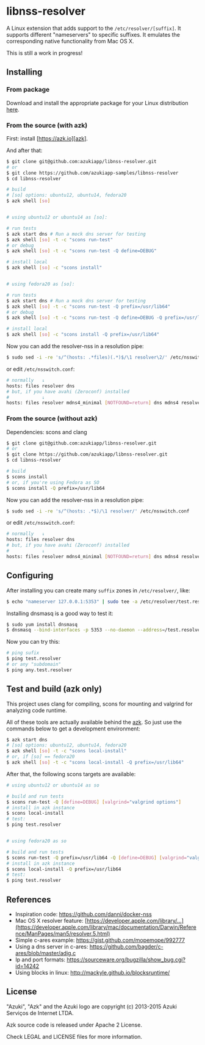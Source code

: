 # libnss-resolver

A Linux extension that adds support to the `/etc/resolver/[suffix]`. It supports different "nameservers"
to specific suffixes. It emulates the corresponding native functionality from Mac OS X.

This is still a work in progress!

## Installing

### From package

Download and install the appropriate package for your Linux distribution [here](https://github.com/azukiapp/libnss-resolver/releases).

### From the source (with azk)

First: install [https://azk.io][azk].

And after that:

```bash
$ git clone git@github.com:azukiapp/libnss-resolver.git
# or
$ git clone https://github.com/azukiapp-samples/libnss-resolver
$ cd libnss-resolver

# build
# [so] options: ubuntu12, ubuntu14, fedora20
$ azk shell [so]


# using ubuntu12 or ubuntu14 as [so]:

# run tests
$ azk start dns # Run a mock dns server for testing
$ azk shell [so] -t -c "scons run-test"
# or debug
$ azk shell [so] -t -c "scons run-test -Q define=DEBUG"

# install local
$ azk shell [so] -c "scons install"


# using fedora20 as [so]:

# run tests
$ azk start dns # Run a mock dns server for testing
$ azk shell [so] -t -c "scons run-test -Q prefix=/usr/lib64"
# or debug
$ azk shell [so] -t -c "scons run-test -Q define=DEBUG -Q prefix=/usr/lib64"

# install local
$ azk shell [so] -c "scons install -Q prefix=/usr/lib64"
```

Now you can add the resolver-nss in a resolution pipe:

```bash
$ sudo sed -i -re 's/^(hosts: .*files)(.*)$/\1 resolver\2/' /etc/nsswitch.conf
```

or edit `/etc/nsswitch.conf`:

```bash
# normally   ↓
hosts: files resolver dns
# but, if you have avahi (Zeroconf) installed
#            ↓
hosts: files resolver mdns4_minimal [NOTFOUND=return] dns mdns4 resolver
```

### From the source (without azk)

Dependencies: scons and clang

```bash
$ git clone git@github.com:azukiapp/libnss-resolver.git
# or
$ git clone https://github.com/azukiapp/libnss-resolver.git
$ cd libnss-resolver

# build
$ scons install
# or, if you're using Fedora as SO
$ scons install -Q prefix=/usr/lib64
```

Now you can add the resolver-nss in a resolution pipe:

```bash
$ sudo sed -i -re 's/^(hosts: .*$)/\1 resolver/' /etc/nsswitch.conf
```

or edit `/etc/nsswitch.conf`:

```bash
# normally   ↓
hosts: files resolver dns
# but, if you have avahi (Zeroconf) installed
#            ↓
hosts: files resolver mdns4_minimal [NOTFOUND=return] dns mdns4 resolver
```

## Configuring

After installing you can create many `suffix` zones in `/etc/resolver/`, like:

```bash
$ echo "nameserver 127.0.0.1:5353" | sudo tee -a /etc/resolver/test.resolver
```

Installing dnsmasq is a good way to test it:

```bash
$ sudo yum install dnsmasq
$ dnsmasq --bind-interfaces -p 5353 --no-daemon --address=/test.resolver/127.0.0.1
```

Now you can try this:

```bash
# ping sufix
$ ping test.resolver
# or any "subdomain"
$ ping any.test.resolver
```

## Test and build (azk only)

This project uses clang for compiling, scons for mounting and valgrind for analyzing code runtime.

All of these tools are actually available behind the [azk][azk]. So just use the commands below to get a development environment:

```bash
$ azk start dns
# [so] options: ubuntu12, ubuntu14, fedora20
$ azk shell [so] -t -c "scons local-install"
# or, if [so] == fedora20
$ azk shell [so] -t -c "scons local-install -Q prefix=/usr/lib64"
```

After that, the following scons targets are available:

```bash
# using ubuntu12 or ubuntu14 as so

# build and run tests
$ scons run-test -Q [define=DEBUG] [valgrind="valgrind options"]
# install in azk instance
$ scons local-install
# test:
$ ping test.resolver


# using fedora20 as so

# build and run tests
$ scons run-test -Q prefix=/usr/lib64 -Q [define=DEBUG] [valgrind="valgrind options"]
# install in azk instance
$ scons local-install -Q prefix=/usr/lib64
# test:
$ ping test.resolver
```

## References

* Inspiration code: https://github.com/danni/docker-nss
* Mac OS X resolver feature: [https://developer.apple.com/library/...](https://developer.apple.com/library/mac/documentation/Darwin/Reference/ManPages/man5/resolver.5.html)
* Simple c-ares example: https://gist.github.com/mopemope/992777
* Using a dns server in c-ares: https://github.com/bagder/c-ares/blob/master/adig.c
* Ip and port formats: https://sourceware.org/bugzilla/show_bug.cgi?id=14242
* Using blocks in linux: http://mackyle.github.io/blocksruntime/

## License

"Azuki", "Azk" and the Azuki logo are copyright (c) 2013-2015 Azuki Serviços de Internet LTDA.

Azk source code is released under Apache 2 License.

Check LEGAL and LICENSE files for more information.

[azk]: http://azk.io
